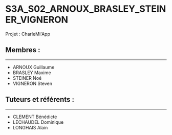 # S3A_S02_ARNOUX_BRASLEY_STEINER_VIGNERON

Projet : CharleMi'App

## Membres :
___

- ARNOUX Guillaume
- BRASLEY Maxime
- STEINER Noé
- VIGNERON Steven

## Tuteurs et référents :
___

- CLEMENT Bénédicte
- LECHAUDEL Dominique
- LONGHAIS Alain
  